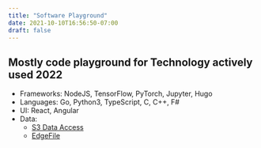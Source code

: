 ```yaml
---
title: "Software Playground"
date: 2021-10-10T16:56:50-07:00
draft: false
---
```


## Mostly code playground for Technology actively used 2022

- Frameworks: NodeJS, TensorFlow, PyTorch, Jupyter, Hugo
- Languages: Go, Python3, TypeScript, C, C++, F#
- UI: React, Angular
- Data:
    - [S3 Data Access](http://github.com/nacharya/edgex_access)
    - [EdgeFile](http://github.com/nacharya/edgex_file)


